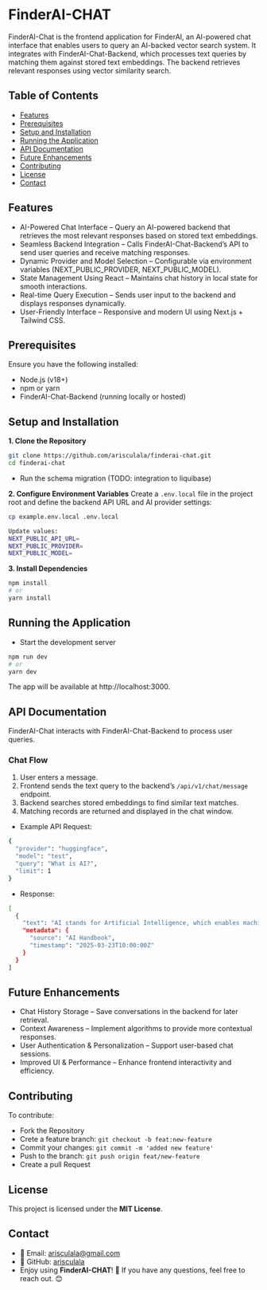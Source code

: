 # FinderAI-CHAT

FinderAI-Chat is the frontend application for FinderAI, an AI-powered chat interface that enables users to query an AI-backed vector search system. It integrates with FinderAI-Chat-Backend, which processes text queries by matching them against stored text embeddings. The backend retrieves relevant responses using vector similarity search.

## Table of Contents

- [Features](#features)
- [Prerequisites](#prerequisites)
- [Setup and Installation](#setup-and-installation)
- [Running the Application](#running-the-application)
- [API Documentation](#api-documentation)
- [Future Enhancements](#future-enhancements)
- [Contributing](#contributing)
- [License](#license)
- [Contact](#contact)

## Features

- AI-Powered Chat Interface – Query an AI-powered backend that retrieves the most relevant responses based on stored text embeddings.
- Seamless Backend Integration – Calls FinderAI-Chat-Backend’s API to send user queries and receive matching responses.
- Dynamic Provider and Model Selection – Configurable via environment variables (NEXT_PUBLIC_PROVIDER, NEXT_PUBLIC_MODEL).
- State Management Using React – Maintains chat history in local state for smooth interactions.
- Real-time Query Execution – Sends user input to the backend and displays responses dynamically.
- User-Friendly Interface – Responsive and modern UI using Next.js + Tailwind CSS.

## Prerequisites

Ensure you have the following installed:

- Node.js (v18+)
- npm or yarn
- FinderAI-Chat-Backend (running locally or hosted)

## Setup and Installation

**1. Clone the Repository**

```bash
git clone https://github.com/arisculala/finderai-chat.git
cd finderai-chat
```

- Run the schema migration (TODO: integration to liquibase)

**2. Configure Environment Variables**
Create a `.env.local` file in the project root and define the backend API URL and AI provider settings:

```bash
cp example.env.local .env.local

Update values:
NEXT_PUBLIC_API_URL=
NEXT_PUBLIC_PROVIDER=
NEXT_PUBLIC_MODEL=
```

**3. Install Dependencies**

```bash
npm install
# or
yarn install
```

## Running the Application

- Start the development server

```bash
npm run dev
# or
yarn dev
```

The app will be available at http://localhost:3000.

## API Documentation

FinderAI-Chat interacts with FinderAI-Chat-Backend to process user queries.

### Chat Flow

1. User enters a message.
2. Frontend sends the text query to the backend’s `/api/v1/chat/message` endpoint.
3. Backend searches stored embeddings to find similar text matches.
4. Matching records are returned and displayed in the chat window.

- Example API Request:

```bash
{
  "provider": "huggingface",
  "model": "test",
  "query": "What is AI?",
  "limit": 1
}
```

- Response:

```bash
[
  {
    "text": "AI stands for Artificial Intelligence, which enables machines to learn from data.",
    "metadata": {
      "source": "AI Handbook",
      "timestamp": "2025-03-23T10:00:00Z"
    }
  }
]
```

## Future Enhancements

- Chat History Storage – Save conversations in the backend for later retrieval.
- Context Awareness – Implement algorithms to provide more contextual responses.
- User Authentication & Personalization – Support user-based chat sessions.
- Improved UI & Performance – Enhance frontend interactivity and efficiency.

## Contributing

To contribute:

- Fork the Repository
- Crete a feature branch: `git checkout -b feat:new-feature`
- Commit your changes: `git commit -m 'added new feature'`
- Push to the branch: `git push origin feat/new-feature`
- Create a pull Request

## License

This project is licensed under the **MIT License**.

## Contact

- 📧 Email: arisculala@gmail.com
- 🐙 GitHub: [arisculala](https://github.com/arisculala "Visit MyGithub")
- Enjoy using **FinderAI-CHAT**! 🚀 If you have any questions, feel free to reach out. 😊
